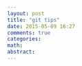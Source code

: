 ```yaml
---
layout: post
title: "git tips"
date: 2015-05-09 16:27
comments: true
categories: 
math: 
abstract: 
---
```

